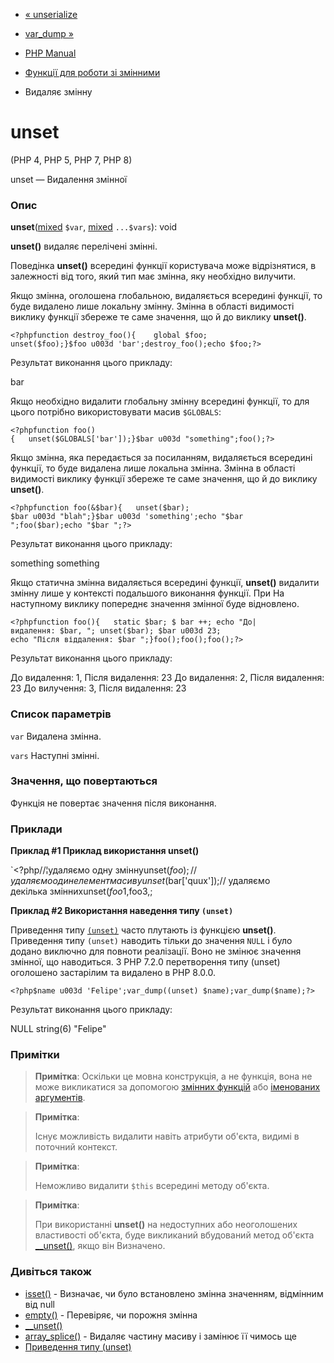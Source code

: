- [« unserialize](function.unserialize.md)
- [var_dump »](function.var-dump.md)

- [PHP Manual](index.md)
- [Функції для роботи зі змінними](ref.var.md)
- Видаляє змінну

# unset

(PHP 4, PHP 5, PHP 7, PHP 8)

unset — Видалення змінної

### Опис

**unset**([mixed](language.types.declarations.md#language.types.declarations.mixed)
`$var`,
[mixed](language.types.declarations.md#language.types.declarations.mixed)
`...$vars`): void

**unset()** видаляє перелічені змінні.

Поведінка **unset()** всередині функції користувача може відрізнятися,
в залежності від того, який тип має змінна, яку необхідно
вилучити.

Якщо змінна, оголошена глобальною, видаляється всередині функції, то
буде видалено лише локальну змінну. Змінна в області
видимості виклику функції збереже те саме значення, що й до виклику
**unset()**.

`<?phpfunction destroy_foo(){    global $foo; unset($foo);}$foo u003d 'bar';destroy_foo();echo $foo;?> `

Результат виконання цього прикладу:

bar

Якщо необхідно видалити глобальну змінну всередині функції, то для
цього потрібно використовувати масив `$GLOBALS`:

` <?phpfunction foo(){   unset($GLOBALS['bar']);}$bar u003d "something";foo();?> `

Якщо змінна, яка передається за посиланням, видаляється всередині функції,
то буде видалена лише локальна змінна. Змінна в області
видимості виклику функції збереже те саме значення, що й до виклику
**unset()**.

`<?phpfunction foo(&$bar){   unset($bar); $bar u003d "blah";}$bar u003d 'something';echo "$bar
";foo($bar);echo "$bar
";?> `

Результат виконання цього прикладу:

something
something

Якщо статична змінна видаляється всередині функції, **unset()** видалити
змінну лише у контексті подальшого виконання функції. При
На наступному виклику попереднє значення змінної буде відновлено.

`<?phpfunction foo(){   static $bar; $ bar ++; echo "До|видалення: $bar, "; unset($bar); $bar u003d 23; echo "Після віддалення: $bar
";}foo();foo();foo();?> `

Результат виконання цього прикладу:

До видалення: 1, Після видалення: 23
До видалення: 2, Після видалення: 23
До вилучення: 3, Після видалення: 23

### Список параметрів

`var`
Видалена змінна.

`vars`
Наступні змінні.

### Значення, що повертаються

Функція не повертає значення після виконання.

### Приклади

**Приклад #1 Приклад використання **unset()****

`<?php//¦удаляємо одну зміннуunset($foo);// удаляємо один елемент масивуunset($bar['quux']);// удаляємо декілька зміннихunset($foo1, $foo3,;

**Приклад #2 Використання наведення типу `(unset)`**

Приведення типу
[`(unset)`](language.types.null.md#language.types.null.casting)
часто плутають із функцією **unset()**. Приведення типу `(unset)` наводить
тільки до значення `NULL` і було додано виключно для повноти
реалізації. Воно не змінює значення змінної, що наводиться. З PHP 7.2.0
перетворення типу (unset) оголошено застарілим та видалено в PHP 8.0.0.

` <?php$name u003d 'Felipe';var_dump((unset) $name);var_dump($name);?> `

Результат виконання цього прикладу:

NULL
string(6) "Felipe"

### Примітки

> **Примітка**: Оскільки це мовна конструкція, а не функція, вона
> не може викликатися за допомогою [змінних
> функцій](functions.variable-functions.md) або [іменованих
> аргументів](functions.arguments.md#functions.named-arguments).

> **Примітка**:
>
> Існує можливість видалити навіть атрибути об'єкта, видимі в
> поточний контекст.

> **Примітка**:
>
> Неможливо видалити `$this` всередині методу об'єкта.

> **Примітка**:
>
> При використанні **unset()** на недоступних або неоголошених
> властивості об'єкта, буде викликаний вбудований метод об'єкта
> [\_\_unset()](language.oop5.overloading.md#object.unset), якщо він
> Визначено.

### Дивіться також

- [isset()](function.isset.md) - Визначає, чи було встановлено
змінна значенням, відмінним від null
- [empty()](function.empty.md) - Перевіряє, чи порожня змінна
- [\_\_unset()](language.oop5.overloading.md#object.unset)
- [array_splice()](function.array-splice.md) - Видаляє частину масиву
і замінює її чимось ще
- [Приведення типу
(unset)](language.types.null.md#language.types.null.casting)
